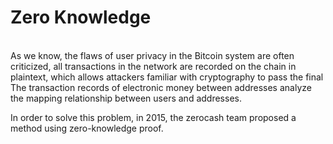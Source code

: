 # Zero Knowledge

\
As we know, the flaws of user privacy in the Bitcoin system are often criticized, all transactions in the network are recorded on the chain in plaintext, which allows attackers familiar with cryptography to pass the final The transaction records of electronic money between addresses analyze the mapping relationship between users and addresses.&#x20;

In order to solve this problem, in 2015, the zerocash team proposed a method using zero-knowledge proof.
